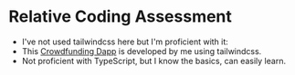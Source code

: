 # Relative Coding Assessment

- I've not used tailwindcss here but I'm proficient with it:
- This [Crowdfunding Dapp](https://github.com/harshpandey002/dopp) is developed by me using tailwindcss.
- Not proficient with TypeScript, but I know the basics, can easily learn.
